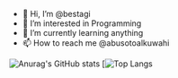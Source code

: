 - 👋 Hi, I’m @bestagi
- 👀 I’m interested in Programming
- 🌱 I’m currently learning anything
- 📫 How to reach me @abusotoalkuwahi

![Anurag's GitHub stats](https://github-readme-stats.vercel.app/api?username=bestagi&count_private=true)
[![Top Langs](https://github-readme-stats.vercel.app/api/top-langs/?username=bestagi&layout=compact)
